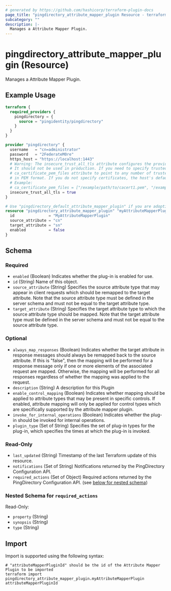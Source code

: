 ```yaml
---
# generated by https://github.com/hashicorp/terraform-plugin-docs
page_title: "pingdirectory_attribute_mapper_plugin Resource - terraform-provider-pingdirectory"
subcategory: ""
description: |-
  Manages a Attribute Mapper Plugin.
---
```


# pingdirectory_attribute_mapper_plugin (Resource)

Manages a Attribute Mapper Plugin.

## Example Usage

```terraform
terraform {
  required_providers {
    pingdirectory = {
      source = "pingidentity/pingdirectory"
    }
  }
}

provider "pingdirectory" {
  username   = "cn=administrator"
  password   = "2FederateM0re"
  https_host = "https://localhost:1443"
  # Warning: The insecure_trust_all_tls attribute configures the provider to trust any certificate presented by the PingDirectory server.
  # It should not be used in production. If you need to specify trusted CA certificates, use the
  # ca_certificate_pem_files attribute to point to any number of trusted CA certificate files
  # in PEM format. If you do not specify certificates, the host's default root CA set will be used.
  # Example:
  # ca_certificate_pem_files = ["/example/path/to/cacert1.pem", "/example/path/to/cacert2.pem"]
  insecure_trust_all_tls = true
}

# Use "pingdirectory_default_attribute_mapper_plugin" if you are adopting existing configuration from the PingDirectory server into Terraform
resource "pingdirectory_attribute_mapper_plugin" "myAttributeMapperPlugin" {
  id               = "MyAttributeMapperPlugin"
  source_attribute = "cn"
  target_attribute = "sn"
  enabled          = false
}
```

<!-- schema generated by tfplugindocs -->
## Schema

### Required

- `enabled` (Boolean) Indicates whether the plug-in is enabled for use.
- `id` (String) Name of this object.
- `source_attribute` (String) Specifies the source attribute type that may appear in client requests which should be remapped to the target attribute. Note that the source attribute type must be defined in the server schema and must not be equal to the target attribute type.
- `target_attribute` (String) Specifies the target attribute type to which the source attribute type should be mapped. Note that the target attribute type must be defined in the server schema and must not be equal to the source attribute type.

### Optional

- `always_map_responses` (Boolean) Indicates whether the target attribute in response messages should always be remapped back to the source attribute. If this is "false", then the mapping will be performed for a response message only if one or more elements of the associated request are mapped. Otherwise, the mapping will be performed for all responses regardless of whether the mapping was applied to the request.
- `description` (String) A description for this Plugin
- `enable_control_mapping` (Boolean) Indicates whether mapping should be applied to attribute types that may be present in specific controls. If enabled, attribute mapping will only be applied for control types which are specifically supported by the attribute mapper plugin.
- `invoke_for_internal_operations` (Boolean) Indicates whether the plug-in should be invoked for internal operations.
- `plugin_type` (Set of String) Specifies the set of plug-in types for the plug-in, which specifies the times at which the plug-in is invoked.

### Read-Only

- `last_updated` (String) Timestamp of the last Terraform update of this resource.
- `notifications` (Set of String) Notifications returned by the PingDirectory Configuration API.
- `required_actions` (Set of Object) Required actions returned by the PingDirectory Configuration API. (see [below for nested schema](#nestedatt--required_actions))

<a id="nestedatt--required_actions"></a>
### Nested Schema for `required_actions`

Read-Only:

- `property` (String)
- `synopsis` (String)
- `type` (String)

## Import

Import is supported using the following syntax:

```shell
# "attributeMapperPluginId" should be the id of the Attribute Mapper Plugin to be imported
terraform import pingdirectory_attribute_mapper_plugin.myAttributeMapperPlugin attributeMapperPluginId
```
